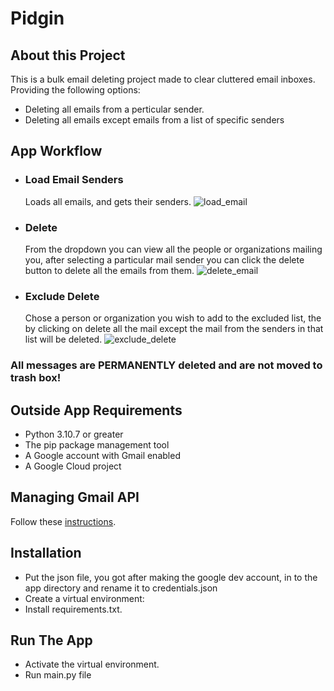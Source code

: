 # Pidgin

## About this Project
 This is a bulk email deleting project made to clear cluttered email inboxes. Providing the following options:

 - Deleting all emails from a perticular sender.
 - Deleting all emails except emails from a list of specific senders  

## App Workflow

 - ### Load Email Senders  
    Loads all emails, and gets their senders.
    ![load_email](https://i.imgur.com/gNqmZmA.gif)
 - ### Delete
    From the dropdown you can view all the people or organizations mailing you, after selecting a particular mail sender you can click the delete button to delete all the emails from them.
    ![delete_email](https://i.imgur.com/ceRKqV9.gif)    
 - ### Exclude Delete
    Chose a person or organization you wish to add to the excluded list, the by clicking on delete all the mail except the mail from the senders in that list will be deleted.
    ![exclude_delete](https://i.imgur.com/YANQ4zu.gif)


### All messages are **PERMANENTLY** deleted and are not moved to trash box!

 ## Outside App Requirements
  - Python 3.10.7 or greater
  - The pip package management tool  
  - A Google account with Gmail enabled
  - A Google Cloud project    

## Managing Gmail API
Follow these [instructions](https://developers.google.com/gmail/api/quickstart/python#step_1_turn_on_the_api_name).

## Installation

- Put the json file, you got after making the google dev account, in to the app directory and rename it to credentials.json
- Create a virtual environment:
- Install requirements.txt.

## Run The App
- Activate the virtual environment.
- Run main.py file

    